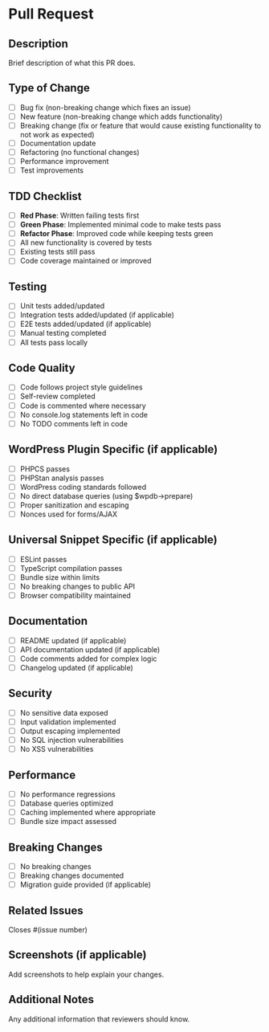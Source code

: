 # Pull Request

## Description
Brief description of what this PR does.

## Type of Change
- [ ] Bug fix (non-breaking change which fixes an issue)
- [ ] New feature (non-breaking change which adds functionality)
- [ ] Breaking change (fix or feature that would cause existing functionality to not work as expected)
- [ ] Documentation update
- [ ] Refactoring (no functional changes)
- [ ] Performance improvement
- [ ] Test improvements

## TDD Checklist
- [ ] **Red Phase**: Written failing tests first
- [ ] **Green Phase**: Implemented minimal code to make tests pass
- [ ] **Refactor Phase**: Improved code while keeping tests green
- [ ] All new functionality is covered by tests
- [ ] Existing tests still pass
- [ ] Code coverage maintained or improved

## Testing
- [ ] Unit tests added/updated
- [ ] Integration tests added/updated (if applicable)
- [ ] E2E tests added/updated (if applicable)
- [ ] Manual testing completed
- [ ] All tests pass locally

## Code Quality
- [ ] Code follows project style guidelines
- [ ] Self-review completed
- [ ] Code is commented where necessary
- [ ] No console.log statements left in code
- [ ] No TODO comments left in code

## WordPress Plugin Specific (if applicable)
- [ ] PHPCS passes
- [ ] PHPStan analysis passes
- [ ] WordPress coding standards followed
- [ ] No direct database queries (using $wpdb->prepare)
- [ ] Proper sanitization and escaping
- [ ] Nonces used for forms/AJAX

## Universal Snippet Specific (if applicable)
- [ ] ESLint passes
- [ ] TypeScript compilation passes
- [ ] Bundle size within limits
- [ ] No breaking changes to public API
- [ ] Browser compatibility maintained

## Documentation
- [ ] README updated (if applicable)
- [ ] API documentation updated (if applicable)
- [ ] Code comments added for complex logic
- [ ] Changelog updated (if applicable)

## Security
- [ ] No sensitive data exposed
- [ ] Input validation implemented
- [ ] Output escaping implemented
- [ ] No SQL injection vulnerabilities
- [ ] No XSS vulnerabilities

## Performance
- [ ] No performance regressions
- [ ] Database queries optimized
- [ ] Caching implemented where appropriate
- [ ] Bundle size impact assessed

## Breaking Changes
- [ ] No breaking changes
- [ ] Breaking changes documented
- [ ] Migration guide provided (if applicable)

## Related Issues
Closes #(issue number)

## Screenshots (if applicable)
Add screenshots to help explain your changes.

## Additional Notes
Any additional information that reviewers should know.